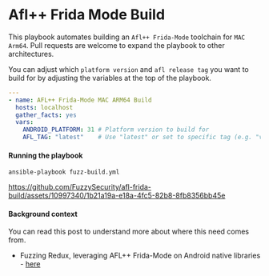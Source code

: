 # Afl++ Frida Mode Build

This playbook automates building an `Afl++ Frida-Mode` toolchain for `MAC Arm64`. Pull requests are welcome to expand the playbook to other architectures.

You can adjust which `platform version` and `afl release tag` you want to build for by adjusting the variables at the top of the playbook.

```yml
---
- name: AFL++ Frida-Mode MAC ARM64 Build
  hosts: localhost
  gather_facts: yes
  vars:
    ANDROID_PLATFORM: 31 # Platform version to build for
    AFL_TAG: "latest"    # Use "latest" or set to specific tag (e.g. "v4.08c")
```

#### Running the playbook

```
ansible-playbook fuzz-build.yml
```

https://github.com/FuzzySecurity/afl-frida-build/assets/10997340/1b21a19a-e18a-4fc5-82b8-8fb8356bb45e


#### Background context

You can read this post to understand more about where this need comes from.

- Fuzzing Redux, leveraging AFL++ Frida-Mode on Android native libraries - [here](https://knifecoat.com/Posts/Fuzzing+Redux%2C+leveraging+AFL%2B%2B+Frida-Mode+on+Android+native+libraries)
